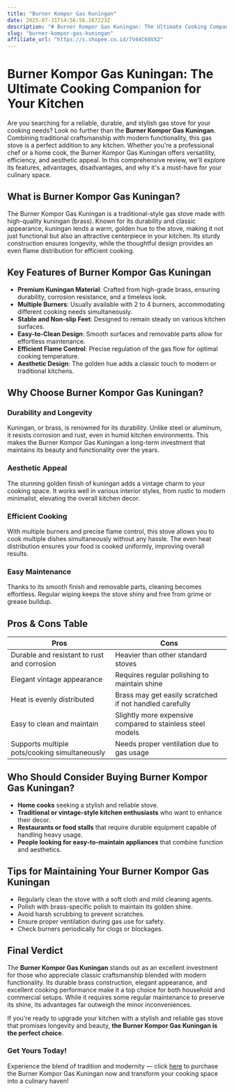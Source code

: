 ```yaml
---
title: "Burner Kompor Gas Kuningan"
date: 2025-07-31T14:56:56.167223Z
description: "# Burner Kompor Gas Kuningan: The Ultimate Cooking Companion for Your Kitchen..."
slug: "burner-kompor-gas-kuningan"
affiliate_url: "https://s.shopee.co.id/7V44C68VX2"
---
```

# Burner Kompor Gas Kuningan: The Ultimate Cooking Companion for Your Kitchen

Are you searching for a reliable, durable, and stylish gas stove for your cooking needs? Look no further than the **Burner Kompor Gas Kuningan**. Combining traditional craftsmanship with modern functionality, this gas stove is a perfect addition to any kitchen. Whether you're a professional chef or a home cook, the Burner Kompor Gas Kuningan offers versatility, efficiency, and aesthetic appeal. In this comprehensive review, we'll explore its features, advantages, disadvantages, and why it's a must-have for your culinary space.

## What is Burner Kompor Gas Kuningan?

The Burner Kompor Gas Kuningan is a traditional-style gas stove made with high-quality kuningan (brass). Known for its durability and classic appearance, kuningan lends a warm, golden hue to the stove, making it not just functional but also an attractive centerpiece in your kitchen. Its sturdy construction ensures longevity, while the thoughtful design provides an even flame distribution for efficient cooking.

## Key Features of Burner Kompor Gas Kuningan

- **Premium Kuningan Material**: Crafted from high-grade brass, ensuring durability, corrosion resistance, and a timeless look.
- **Multiple Burners**: Usually available with 2 to 4 burners, accommodating different cooking needs simultaneously.
- **Stable and Non-slip Feet**: Designed to remain steady on various kitchen surfaces.
- **Easy-to-Clean Design**: Smooth surfaces and removable parts allow for effortless maintenance.
- **Efficient Flame Control**: Precise regulation of the gas flow for optimal cooking temperature.
- **Aesthetic Design**: The golden hue adds a classic touch to modern or traditional kitchens.

## Why Choose Burner Kompor Gas Kuningan?

### Durability and Longevity

Kuningan, or brass, is renowned for its durability. Unlike steel or aluminum, it resists corrosion and rust, even in humid kitchen environments. This makes the Burner Kompor Gas Kuningan a long-term investment that maintains its beauty and functionality over the years.

### Aesthetic Appeal

The stunning golden finish of kuningan adds a vintage charm to your cooking space. It works well in various interior styles, from rustic to modern minimalist, elevating the overall kitchen decor.

### Efficient Cooking

With multiple burners and precise flame control, this stove allows you to cook multiple dishes simultaneously without any hassle. The even heat distribution ensures your food is cooked uniformly, improving overall results.

### Easy Maintenance

Thanks to its smooth finish and removable parts, cleaning becomes effortless. Regular wiping keeps the stove shiny and free from grime or grease buildup.

## Pros & Cons Table

| Pros                                              | Cons                                                   |
|---------------------------------------------------|--------------------------------------------------------|
| Durable and resistant to rust and corrosion    | Heavier than other standard stoves                   |
| Elegant vintage appearance                       | Requires regular polishing to maintain shine        |
| Heat is evenly distributed                      | Brass may get easily scratched if not handled carefully |
| Easy to clean and maintain                      | Slightly more expensive compared to stainless steel models |
| Supports multiple pots/cooking simultaneously   | Needs proper ventilation due to gas usage            |

## Who Should Consider Buying Burner Kompor Gas Kuningan?

- **Home cooks** seeking a stylish and reliable stove.
- **Traditional or vintage-style kitchen enthusiasts** who want to enhance their decor.
- **Restaurants or food stalls** that require durable equipment capable of handling heavy usage.
- **People looking for easy-to-maintain appliances** that combine function and aesthetics.

## Tips for Maintaining Your Burner Kompor Gas Kuningan

- Regularly clean the stove with a soft cloth and mild cleaning agents.
- Polish with brass-specific polish to maintain its golden shine.
- Avoid harsh scrubbing to prevent scratches.
- Ensure proper ventilation during gas use for safety.
- Check burners periodically for clogs or blockages.

## Final Verdict

The **Burner Kompor Gas Kuningan** stands out as an excellent investment for those who appreciate classic craftsmanship blended with modern functionality. Its durable brass construction, elegant appearance, and excellent cooking performance make it a top choice for both household and commercial setups. While it requires some regular maintenance to preserve its shine, its advantages far outweigh the minor inconveniences.

If you're ready to upgrade your kitchen with a stylish and reliable gas stove that promises longevity and beauty, **the Burner Kompor Gas Kuningan is the perfect choice**.

### Get Yours Today!

Experience the blend of tradition and modernity — click [here](https://s.shopee.co.id/7V44C68VX2) to purchase the Burner Kompor Gas Kuningan now and transform your cooking space into a culinary haven!